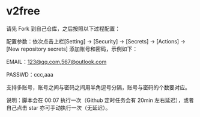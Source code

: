 # v2free

请先 Fork 到自己仓库，之后按照以下过程配置：

配置参数：依次点击上栏[Setting] -> [Security] -> [Secrets] -> [Actions] -> [New repository secrets] 添加账号和密码，示例如下：

EMAIL：123@qq.com,567@outlook.com
 
PASSWD：ccc,aaa  

支持多账号，账号之间与密码之间用半角逗号分隔，账号与密码的个数要对应。 

说明：脚本会在 00:07 执行一次（Github 定时任务会有 20min 左右延迟），或者自己点击 star 亦可手动执行一次（无延迟）。   
 
